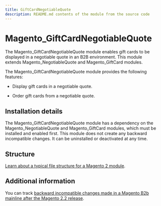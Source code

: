 ```yaml
---
title: GiftCardNegotiableQuote
description: README.md contents of the module from the source code
---
```


# Magento_GiftCardNegotiableQuote

The Magento_GiftCardNegotiableQuote module enables gift cards to be displayed in a negotiable quote in an B2B environment. This module extends Magento_NegotiableQuote and Magento_GiftCard modules.

The Magento_GiftCardNegotiableQuote module provides the following features:

* Display gift cards in a negotiable quote.

* Order gift cards from a negotiable quote.

## Installation details

The Magento_GiftCardNegotiableQuote module has a dependency on the Magento_NegotiableQuote and Magento_GiftCard modules, which must be installed and enabled first. This module does not create any backward incompatible changes. It can be uninstalled or deactivated at any time.

## Structure

[Learn about a typical file structure for a Magento 2 module](https://developer.adobe.com/commerce/php/development/build/component-file-structure/).

## Additional information

You can track [backward incompatible changes made in a Magento B2b mainline after the Magento 2.2 release](https://devdocs.magento.com/guides/v2.4/release-notes/b2b-release-notes.html).
